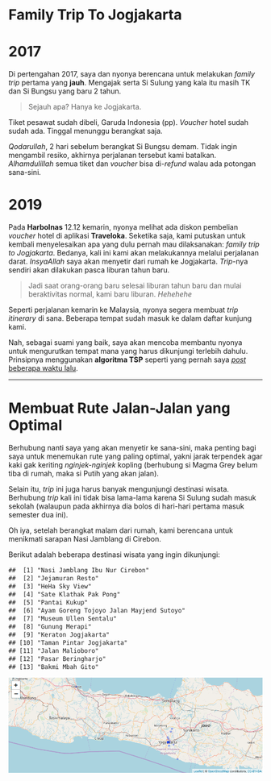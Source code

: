 Family Trip To Jogjakarta
================

# 2017

Di pertengahan 2017, saya dan nyonya berencana untuk melakukan *family
trip* pertama yang **jauh**. Mengajak serta Si Sulung yang kala itu
masih TK dan Si Bungsu yang baru 2 tahun.

> Sejauh apa? Hanya ke Jogjakarta.

Tiket pesawat sudah dibeli, Garuda Indonesia (pp). *Voucher* hotel sudah
sudah ada. Tinggal menunggu berangkat saja.

*Qodarullah*, 2 hari sebelum berangkat Si Bungsu demam. Tidak ingin
mengambil resiko, akhirnya perjalanan tersebut kami batalkan.
*Alhamdulillah* semua tiket dan *voucher* bisa di-*refund* walau ada
potongan sana-sini.

# 2019

Pada **Harbolnas** 12.12 kemarin, nyonya melihat ada diskon pembelian
*voucher* hotel di aplikasi **Traveloka**. Seketika saja, kami putuskan
untuk kembali menyelesaikan apa yang dulu pernah mau dilaksanakan:
*family trip to Jogjakarta*. Bedanya, kali ini kami akan melakukannya
melalui perjalanan darat. *InsyaAllah* saya akan menyetir dari rumah ke
Jogjakarta. *Trip*-nya sendiri akan dilakukan pasca liburan tahun baru.

> Jadi saat orang-orang baru selesai liburan tahun baru dan mulai
> beraktivitas normal, kami baru liburan. *Hehehehe*

Seperti perjalanan kemarin ke Malaysia, nyonya segera membuat *trip
itinerary* di sana. Beberapa tempat sudah masuk ke dalam daftar kunjung
kami.

Nah, sebagai suami yang baik, saya akan mencoba membantu nyonya untuk
mengurutkan tempat mana yang harus dikunjungi terlebih dahulu.
Prinsipnya menggunakan **algoritma TSP** seperti yang pernah saya
[*post* beberapa waktu
lalu](https://passingthroughresearcher.wordpress.com/2019/11/18/menentukan-rute-jalan-jalan-paling-optimal-dengan-tsp/).

-----

# Membuat Rute Jalan-Jalan yang Optimal

Berhubung nanti saya yang akan menyetir ke sana-sini, maka penting bagi
saya untuk menemukan rute yang paling optimal, yakni jarak terpendek
agar kaki gak keriting *nginjek-nginjek* kopling (berhubung si Magma
Grey belum tiba di rumah, maka si Putih yang akan jalan).

Selain itu, *trip* ini juga harus banyak mengunjungi destinasi wisata.
Berhubung *trip* kali ini tidak bisa lama-lama karena Si Sulung sudah
masuk sekolah (walaupun pada akhirnya dia bolos di hari-hari pertama
masuk semester dua ini).

Oh iya, setelah berangkat malam dari rumah, kami berencana untuk
menikmati sarapan Nasi Jamblang di Cirebon.

Berikut adalah beberapa destinasi wisata yang ingin dikunjungi:

    ##  [1] "Nasi Jamblang Ibu Nur Cirebon"          
    ##  [2] "Jejamuran Resto"                        
    ##  [3] "HeHa Sky View"                          
    ##  [4] "Sate Klathak Pak Pong"                  
    ##  [5] "Pantai Kukup"                           
    ##  [6] "Ayam Goreng Tojoyo Jalan Mayjend Sutoyo"
    ##  [7] "Museum Ullen Sentalu"                   
    ##  [8] "Gunung Merapi"                          
    ##  [9] "Keraton Jogjakarta"                     
    ## [10] "Taman Pintar Jogjakarta"                
    ## [11] "Jalan Malioboro"                        
    ## [12] "Pasar Beringharjo"                      
    ## [13] "Bakmi Mbah Gito"

![peta](https://raw.githubusercontent.com/ikanx101/belajaR/master/Bukan%20Infografis/Family%20Trip%20Jogja/Peta%20Awal.png)
